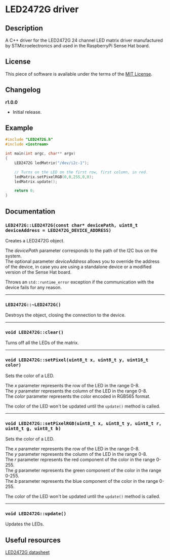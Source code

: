 # LED2472G driver

## Description

A C++ driver for the LED2472G 24 channel LED matrix driver manufactured by STMicroelectronics and used in the
RaspberryPi Sense Hat board.

## License

This piece of software is available under the terms of the [MIT License](LICENSE).

## Changelog

**r1.0.0**

* Initial release.

## Example

```cpp
#include "LED2472G.h"
#include <iostream>

int main(int argc, char** argv)
{
    LED2472G ledMatrix("/dev/i2c-1");

    // Turns on the LED on the first row, first column, in red.
    ledMatrix.setPixelRGB(0,0,255,0,0);
    ledMatrix.update();

    return 0;
}
```

## Documentation

### `LED2472G::LED2472G(const char* devicePath, uint8_t deviceAddress = LED2472G_DEVICE_ADDRESS)`
Creates a LED2472G object.

The *devicePath* parameter corresponds to the path of the I2C bus on the system.  
The optional parameter *deviceAddress* allows you to override the address of the device, in case you are using a
standalone device or a modified version of the Sense Hat board.

Throws an `std::runtime_error` exception if the communication with the device fails for any reason.

___
### `LED2472G::~LED2472G()`
Destroys the object, closing the connection to the device.

___
### `void LED2472G::clear()`
Turns off all the LEDs of the matrix.

___
### `void LED2472G::setPixel(uint8_t x, uint8_t y, uint16_t color)`
Sets the color of a LED.

The *x* parameter represents the row of the LED in the range 0-8.  
The *y* parameter represents the column of the LED in the range 0-8.  
The *color* parameter represents the color encoded in RGB565 format.

The color of the LED won't be updated until the `update()` method is called.

___
### `void LED2472G::setPixelRGB(uint8_t x, uint8_t y, uint8_t r, uint8_t g, uint8_t b)`
Sets the color of a LED.

The *x* parameter represents the row of the LED in the range 0-8.  
The *y* parameter represents the column of the LED in the range 0-8.  
The *r* parameter represents the red component of the color in the range 0-255.  
The *g* parameter represents the green component of the color in the range 0-255.  
The *b* parameter represents the blue component of the color in the range 0-255.

The color of the LED won't be updated until the `update()` method is called.

___
### `void LED2472G::update()`
Updates the LEDs.

## Useful resources

[LED2472G datasheet](https://www.st.com/resource/en/datasheet/led2472g.pdf)
